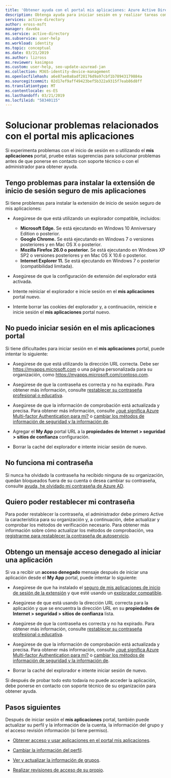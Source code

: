 ```yaml
---
title: 'Obtener ayuda con el portal mis aplicaciones: Azure Active Directory | Microsoft Docs'
description: Obtenga ayuda para iniciar sesión en y realizar tareas comunes en el portal mis aplicaciones.
services: active-directory
author: eross-msft
manager: daveba
ms.service: active-directory
ms.subservice: user-help
ms.workload: identity
ms.topic: conceptual
ms.date: 03/21/2019
ms.author: lizross
ms.reviewer: kasimpso
ms.custom: user-help, seo-update-azuread-jan
ms.collection: M365-identity-device-management
ms.openlocfilehash: a6e87ae0a8adf28176d9a97cbf1b78943179884a
ms.sourcegitcommit: 02d17ef9aff49423bef5b322a9315f7eab86d8ff
ms.translationtype: MT
ms.contentlocale: es-ES
ms.lasthandoff: 03/21/2019
ms.locfileid: "58340115"
---
```

# <a name="troubleshoot-problems-with-the-my-apps-portal"></a>Solucionar problemas relacionados con el portal mis aplicaciones
Si experimenta problemas con el inicio de sesión en o utilizando el **mis aplicaciones** portal, pruebe estas sugerencias para solucionar problemas antes de que ponerse en contacto con soporte técnico o con el administrador para obtener ayuda.

## <a name="im-having-trouble-installing-the-my-apps-secure-sign-in-extension"></a>Tengo problemas para instalar la extensión de inicio de sesión seguro de mis aplicaciones
Si tiene problemas para instalar la extensión de inicio de sesión seguro de mis aplicaciones:

- Asegúrese de que está utilizando un explorador compatible, incluidos:

    - **Microsoft Edge.** Se está ejecutando en Windows 10 Anniversary Edition o posterior.
    - **Google Chrome.** Se está ejecutando en Windows 7 o versiones posteriores y en Mac OS X o posterior.
    - **Mozilla Firefox 26.0 o posterior.** Se está ejecutando en Windows XP SP2 o versiones posteriores y en Mac OS X 10.6 o posterior.
    - **Internet Explorer 11.** Se está ejecutando en Windows 7 o posterior (compatibilidad limitada).

- Asegúrese de que la configuración de extensión del explorador está activada.

- Intente reiniciar el explorador e inicie sesión en el **mis aplicaciones** portal nuevo.

- Intente borrar las cookies del explorador y, a continuación, reinicie e inicie sesión el **mis aplicaciones** portal nuevo.

## <a name="i-cant-sign-in-to-the-my-apps-portal"></a>No puedo iniciar sesión en el **mis aplicaciones** portal
Si tiene dificultades para iniciar sesión en el **mis aplicaciones** portal, puede intentar lo siguiente:

- Asegúrese de que está utilizando la dirección URL correcta. Debe ser https://myapps.microsoft.com o una página personalizada para su organización, como https://myapps.microsoft.com/contoso.com.

- Asegúrese de que la contraseña es correcta y no ha expirado. Para obtener más información, consulte [restablecer su contraseña profesional o educativa](active-directory-passwords-update-your-own-password.md).

- Asegúrese de que la información de comprobación está actualizada y precisa. Para obtener más información, consulte [¿qué significa Azure Multi-factor Authentication para mí?](multi-factor-authentication-end-user.md) o [cambiar los métodos de información de seguridad y la información de](security-info-add-update-methods-overview.md).

- Agregar el **My App** portal URL a la **propiedades de Internet > seguridad > sitios de confianza** configuración.

- Borrar la caché del explorador e intente iniciar sesión de nuevo.

## <a name="my-password-isnt-working"></a>No funciona mi contraseña
Si nunca ha olvidado la contraseña ha recibido ninguna de su organización, quedan bloqueados fuera de su cuenta o desea cambiar su contraseña, consulte [ayuda, he olvidado mi contraseña de Azure AD](active-directory-passwords-update-your-own-password.md).

## <a name="i-want-to-be-able-to-reset-my-own-password"></a>Quiero poder restablecer mi contraseña
Para poder restablecer la contraseña, el administrador debe primero Active la característica para su organización y, a continuación, debe actualizar y comprobar los métodos de verificación necesario. Para obtener más información sobre cómo actualizar los métodos de comprobación, vea [registrarme para restablecer la contraseña de autoservicio](active-directory-passwords-reset-register.md).

## <a name="im-getting-an-access-denied-message-when-i-start-an-app"></a>Obtengo un mensaje acceso denegado al iniciar una aplicación
Si va a recibir un **acceso denegado** mensaje después de iniciar una aplicación desde el **My App** portal, puede intentar lo siguiente:

- Asegúrese de que ha instalado el [seguro de mis aplicaciones de inicio de sesión de la extensión](my-apps-portal-end-user-access.md#download-and-install-the-my-apps-secure-sign-in-extension) y que esté usando un [explorador compatible](my-apps-portal-end-user-access.md#supported-browsers).

- Asegúrese de que está usando la dirección URL correcta para la aplicación y que se encuentra la dirección URL en su **propiedades de Internet > seguridad > sitios de confianza** lista.

- Asegúrese de que la contraseña es correcta y no ha expirado. Para obtener más información, consulte [restablecer su contraseña profesional o educativa](active-directory-passwords-update-your-own-password.md).

- Asegúrese de que la información de comprobación está actualizada y precisa. Para obtener más información, consulte [¿qué significa Azure Multi-factor Authentication para mí?](multi-factor-authentication-end-user.md) o [cambiar los métodos de información de seguridad y la información de](security-info-add-update-methods-overview.md).

- Borrar la caché del explorador e intente iniciar sesión de nuevo.

Si después de probar todo esto todavía no puede acceder la aplicación, debe ponerse en contacto con soporte técnico de su organización para obtener ayuda.

## <a name="next-steps"></a>Pasos siguientes
Después de iniciar sesión el **mis aplicaciones** portal, también puede actualizar su perfil y la información de la cuenta, la información del grupo y el acceso revisión información (si tiene permiso).

- [Obtener acceso y usar aplicaciones en el portal mis aplicaciones](my-apps-portal-end-user-access.md).

- [Cambiar la información del perfil](my-apps-portal-end-user-update-profile.md).

- [Ver y actualizar la información de grupos](my-apps-portal-end-user-groups.md).

- [Realizar revisiones de acceso de su propio](my-apps-portal-end-user-access-reviews.md).